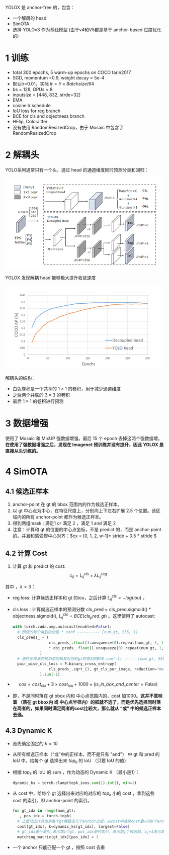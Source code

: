 YOLOX 是 anchor-free 的，包含：

+ 一个解耦的 head
+ SimOTA
+ 选择 YOLOv3 作为基线模型 (由于v4和V5都是基于 anchor-based 过度优化的)

# 1 训练

+ total 300 epochs, 5 warm-up epochs on COCO tarin2017
+ SGD, momentum =0.9, weight decay = 5e-4
+ 默认lr=0.01，实际 $lr = lr \times Batchsize / 64$ 
+ bs = 128, GPUs = 8
+ inputsize = [448, 832, strde=32]
+ EMA
+ cosine lr schedule
+ IoU loss for reg branch
+ BCE for cls and objectness branch
+ HFlip, ColorJitter
+ 没有使用 RandomResizedCrop，由于 Mosaic 中包含了 RandomResizedCrop

# 2 解耦头

YOLO系列通常只有一个头，通过 head 的通道维度同时预测分类和回归：

![image-20221113153226704](imgs/21-YOLOX/image-20221113153226704.png)

YOLOX 发现解耦 head 能够极大提升收敛速度

![image-20221113153123055](imgs/21-YOLOX/image-20221113153123055.png)

解耦头的结构：

+ 白色卷积是一个共享的 $1 \times 1$ 的卷积，用于减少通道维度
+ 之后两个并联的 $3 \times 3$ 的卷积
+ 最后 $1 \times 1$ 的卷积进行预测

# 3 数据增强

使用了 Mosaic 和 MixUP 强数据增强。最后 15 个 epoch 去掉这两个强数据增。**在使用了强数据增强之后，发现在 Imagenet 预训练并没有提升，因此 YOLOX 是直接从头训练的。**

# 4 SimOTA

## 4.1 候选正样本

1. anchor-point 在 gt 的 bbox 范围内的作为候选正样本。
2. 以 gt 中心点为中心，在特征尺度上，分别向上下左右扩展 2.5 个位置。该区域内的所有 anchor-point 都作为候选正样本。
3. 得到两组mask : 满足1 or 满足 2 ，满足 1 and 满足 2
4. 注意：计算和 gt 的位置的中心点坐标，不是 predict 的，而是 anchor-point 的。并且和感受野中心对齐：$cx = [0, 1, 2, w-1]* stride + 0.5 * stride $

## 4.2 计算 Cost

1. 计算 gt 和 predict 的 cost:
   $$
   c_{ij} = L_{ij}^{cls} + \lambda L_{ij}^{reg}
   $$

其中 ，$\lambda = 3$：

+ reg loss: 计算候选正样本和 gt 的iou，之后计算 $L_{ij}^{cls} = -log(iou)$ 。

+ cls loss : 计算候选正样本的预测分数 cls_pred = cls_pred.sigmoid() * objectness.sigmoid(), $L_{ij}^{cls} = BCE(cls_pred, gt)$ 。这里使用了 autocast:

  ```python
  with torch.cuda.amp.autocast(enabled=False):
  	# 预测的每个类别的分数 * conf ---------- [num_gt, 555, 1]
  	cls_preds_ = (
                  cls_preds_.float().unsqueeze(0).repeat(num_gt, 1, 1).sigmoid_()
                  * obj_preds_.float().unsqueeze(0).repeat(num_gt, 1, 1).sigmoid_()
              )
  	# 潜在正样本的预测类别和其对应的gt的类别的BCE.sum(-1) ----- [num_gt, 555]
  	pair_wise_cls_loss = F.binary_cross_entropy(
                  cls_preds_.sqrt_(), gt_cls_per_image, reduction="none"
              ).sum(-1)
  ```

+ $$
  cos = cost_{cls} + 3 \times cost_{iou} + 1000 \times (is\_in\_box\_and\_center =False)
  $$

+ 即，不是同时落在 gt bbox 内和 中心点范围内的，cost 加1000。**这并不意味着 （落在 gt bbox内 或 中心点半径内）的框就不选了，而是优先选择同时落在两者的，如果同时满足两者的cost比较大，那么就从 “或” 中的候选正样本去选。**

## 4.3 Dynamic K

+ 首先确定固定的 $k = 10$

+ 从所有候选正样本（“或”中的正样本，而不是只有 "and"） 中 gt 和 pred 的 IoU 中。给每个 gt 选择出来 $top_k$ 的 IoU （只要 IoU 的值）

+ 根据 $top_k$ 的 IoU 的 sum ，作为动态的 Dynamic K （最小是1）：

  ```python
  dynamic_ks = torch.clamp(topk_ious.sum(1).int(), min=1)
  ```

+ 从 cost 中，给每个 gt 选择出来对应的对应的 $top_k$ 小的 cost ，拿到这些 cost 的索引，即 anchor-point 的索引。

  ```python
  for gt_idx in range(num_gt):
  	_, pos_idx = torch.topk(
  	# 上面动态计算出来每个gt需要选几个anchor之后，从cost中选择cost最小的k个anchor，负责预测该gt
  	cost[gt_idx], k=dynamic_ks[gt_idx], largest=False)
  	# gt_idx是行索引,表示第i个gt，pos_idx是列索引，表示第j个候选框。ij=1表示第i个gt和第j个候选框成功匹配了
  	matching_matrix[gt_idx][pos_idx] = 1
  ```

+ 一个 anchor 只能匹配一个 gt ，按照 cost 去重


